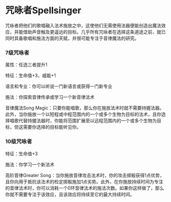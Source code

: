 # 咒咏者Spellsinger

咒咏者把他们的歌唱融入法术施放之中，这使他们无需使用法器便能创造出魔法效应，并能借助声音触及更遥远的目标。几乎所有咒咏者在选择这条道途之前，就已同时具备歌唱和施法方面的天赋，并很可能专注于音律魔法的研究。

### 7级咒咏者

属性：任选三者提升1

特征：生命值+3，威能+1

语言和专业：你可以听说一门新语言或获得一门新专业

施法：你探索音律传承或学习一个新音律法术

音律魔法Song
Magic：只要你能唱歌，那么你在施放法术时就不需要持握法器。此外，当你施放一个以短程或中程范围内的一个或多个生物为目标的法术，且你选择唱歌代替持握法器时，你能将范围扩展至以远程范围内的一个或多个生物为目标，但这需要你选择的目标能听见你。

### 10级咒咏者

特征：生命值+3

施法：你学习一个新法术

高阶音律Greater
Song：当你施放音律攻击法术时，你的攻击掷骰获得1点优势，且你向用于抵抗该法术的检定掷骰施加1点劣势。此外，在你施放持续时间为专注的音律法术时，你可以消耗一个0环音律法术的施法次数。如果你这样做了，那么你就不需要专注于该效应，且该效应将持续至它的最大持续时间。  
